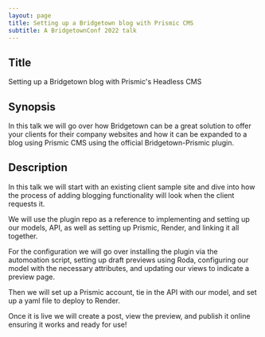```yaml
---
layout: page
title: Setting up a Bridgetown blog with Prismic CMS
subtitle: A BridgetownConf 2022 talk
---
```


## Title

Setting up a Bridgetown blog with Prismic's Headless CMS

## Synopsis

In this talk we will go over how Bridgetown can be a great solution to offer
your clients for their company websites and how it can be expanded to a blog
using Prismic CMS using the official Bridgetown-Prismic plugin.

## Description

In this talk we will start with an existing client sample site and dive into how
the process of adding blogging functionality will look when the client requests
it. 

We will use the plugin repo as a reference to implementing and setting up our
models, API, as well as setting up Prismic, Render, and linking it all together.

For the configuration we will go over installing the plugin via the automoation
script, setting up draft
previews using Roda, configuring our model with the necessary attributes, and 
updating our views to indicate a preview page.

Then we will set up a Prismic account, tie in the API with our model, and set up
a yaml file to deploy to Render.

Once it is live we will create a post, view the preview, and publish it online
ensuring it works and ready for use!

